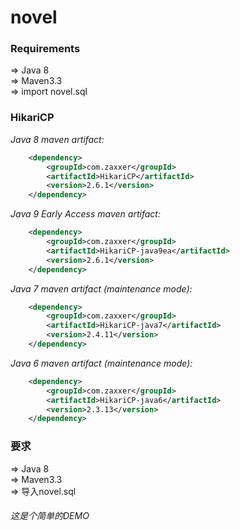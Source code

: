 # novel
### Requirements

 &#8658; Java 8<br/>
 &#8658; Maven3.3<br/>
 &#8658; import novel.sql<br/>
### HikariCP
 _Java 8 maven artifact:_
 ```xml
     <dependency>
         <groupId>com.zaxxer</groupId>
         <artifactId>HikariCP</artifactId>
         <version>2.6.1</version>
     </dependency>
 ```
 _Java 9 Early Access maven artifact:_
 ```xml
     <dependency>
         <groupId>com.zaxxer</groupId>
         <artifactId>HikariCP-java9ea</artifactId>
         <version>2.6.1</version>
     </dependency>
 ```
 _Java 7 maven artifact (*maintenance mode*):_
 ```xml
     <dependency>
         <groupId>com.zaxxer</groupId>
         <artifactId>HikariCP-java7</artifactId>
         <version>2.4.11</version>
     </dependency>
 ```
 _Java 6 maven artifact (*maintenance mode*):_
 ```xml
     <dependency>
         <groupId>com.zaxxer</groupId>
         <artifactId>HikariCP-java6</artifactId>
         <version>2.3.13</version>
     </dependency>
 ```
### 要求
 &#8658; Java 8<br/>
 &#8658; Maven3.3<br/>
 &#8658; 导入novel.sql<br/>
 
###### 这是个简单的DEMO
